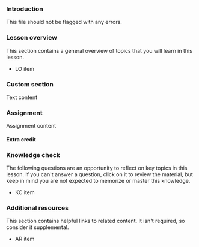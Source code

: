 ### Introduction

This file should not be flagged with any errors.

### Lesson overview

This section contains a general overview of topics that you will learn in this lesson.

- LO item

### Custom section

Text content

### Assignment

<div class="lesson-content__panel" markdown="1">

Assignment content

#### Extra credit

</div>

### Knowledge check

The following questions are an opportunity to reflect on key topics in this lesson. If you can't answer a question, click on it to review the material, but keep in mind you are not expected to memorize or master this knowledge.

- KC item

### Additional resources

This section contains helpful links to related content. It isn't required, so consider it supplemental.

- AR item
